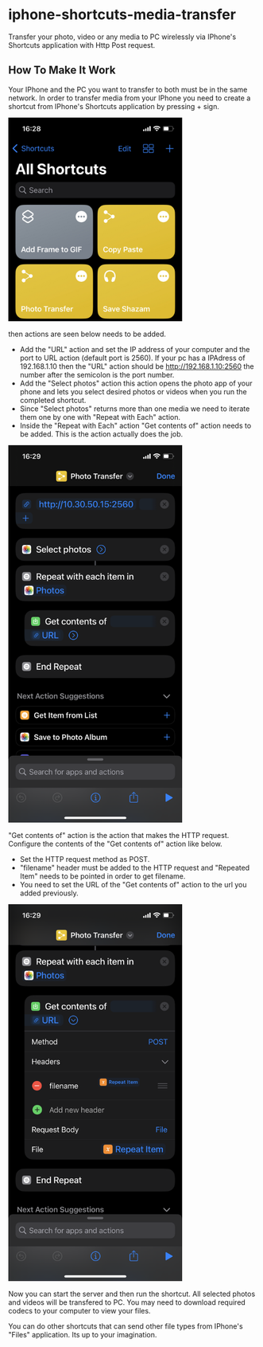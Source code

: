 # iphone-shortcuts-media-transfer
Transfer your photo, video or any media to PC wirelessly via IPhone's Shortcuts application with Http Post request.

## How To Make It Work
Your IPhone and the PC you want to transfer to both must be in the same network.
In order to transfer media from your IPhone you need to create a shortcut from IPhone's Shortcuts application by pressing + sign.

<p align="left">
  <img src="images/img_001.jpeg" width="350">
</p>



then actions are seen below needs to be added.

- Add the "URL" action and set the IP address of your computer and the port to URL action (default port is 2560).
If your pc has a IPAdress of 192.168.1.10 then the "URL" action should be http://192.168.1.10:2560 the number after the semicolon is the port number.
- Add the "Select photos" action this action opens the photo app of your phone and lets you select desired photos or videos when you run the completed shortcut.
- Since "Select photos" returns more than one media we need to iterate them one by one with "Repeat with Each" action.
- Inside the "Repeat with Each" action "Get contents of" action needs to be added. This is the action actually does the job.
<p align="left">
  <img src="images/img_002.png" width="350">
</p>

"Get contents of" action is the action that makes the HTTP request.
Configure the contents of the "Get contents of" action like below.
- Set the HTTP request method as POST.
- "filename" header must be added to the HTTP request and "Repeated Item" needs to be pointed in order to get filename.
- You need to set the URL of the "Get contents of" action to the url you added previously.
<p align="left">
  <img src="images/img_003.png" width="350">
</p>

Now you can start the server and then run the shortcut.
All selected photos and videos will be transfered to PC.
You may need to download required codecs to your computer to view your files.

You can do other shortcuts that can send other file types from IPhone's "Files" application. Its up to your imagination. 
